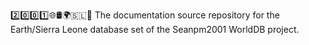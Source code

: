 2️⃣️0️⃣️0️⃣️1️⃣️🌐️🛢️🌍️🇸🇱️📖️ The documentation source repository for the Earth/Sierra Leone database set of the Seanpm2001 WorldDB project. 
